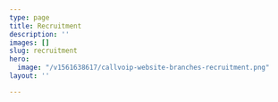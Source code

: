 ```yaml
---
type: page
title: Recruitment
description: ''
images: []
slug: recruitment
hero:
  image: "/v1561638617/callvoip-website-branches-recruitment.png"
layout: ''

---
```

